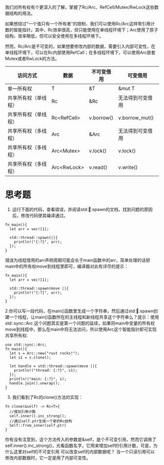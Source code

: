 我们对所有权有个更深入的了解，掌握了Rc/Arc、RefCell/Mutex/RwLock这些数据结构的用法。

如果想绕过“一个值只有一个所有者”的限制、我们可以使用Rc/Arc这样带引用计数的智能指针。其中，Rc效率很高，但只能使用在单线程环境下；Arc使用了原子结构，效率略低，但可以安全使用在多线程环境下。

然而，Rc/Arc是不可变的，如果想要修改内部的数据，需要引入内部可变性，在单线程环境下，可以在Rc内部使用RefCall；在多线程环境下，可以使用Arc嵌套Mutex或者RwLock的方法。



| 访问方式             | 数据           | 不可变借用 | 可变借用         |
| -------------------- | -------------- | ---------- | ---------------- |
| 单一所有权           | T              | &T         | &mut T           |
| 共享所有权（单线程） | Rc<T>          | &Rc<T>     | 无法得到可变借用 |
| 共享所有权（单线程） | Rc<RefCell<T>> | v.borrow() | v.borrow_mut()   |
| 共享所有权（多线程） | Arc<T>         | &Arc<T>    | 无法得到可变借用 |
| 共享所有权（多线程） | Arc<Mutex<T>>  | v.lock()   | v.lock()         |
| 共享所有权（多线程） | Arc<RwLock<T>> | v.read()   | v.write()        |


  # 思考题
  1. 运行下面的代码，查看错误，并阅读std::thread::spawn的文档，找到问题的原因后，修改代码使其编译通过。
```
fn main(){
  let arr = vec![1];
  
  std::thread::spawn(||{
    println!("{:?}", arr);
  });
}
```
  
  错误为线程借用的arr声明周期可能会长于main函数中的arr，简单处理的话把main中的所有权move到线程里即可，编译器对此有详尽的提示：
```
fn main(){
  let arr = vec![1];
  
  std::thread::spawn(move ||{
    println!("{:?}", arr);
  });
}
```
  2.你可以写一段代码，在main()函数里生成一个字符串，然后通过std::thread::spawn创建一个线程，让main()函数所在的主线程和新线程共享这个字符串么？提示：使用std::sync::Arc
  这个问题其实是第一个问题的延续，如果将main中变量的所有权move到线程中，那么在main中将无法访问，所以使用Arc这个智能指针即可实现共享所有权:
```
use std::sync::Arc;
fn main(){
  let s = Arc::new("rust rocks!");
  let s1 = s.clone();
  
  let handle = std::thread::spawn(move ||{
    println!("thread: {:?}", s1);
  });
  println!("main: {:?}", s);
  handle.join().unwrap();
}
```
  3. 我们看到了Rc的clone()方法的实现：
```
fn clone(&self) -> Rc<T>{
  //增加引用计数
  self.inner().inc_strong();
  //通过self.ptr生成一个新的Rc结构
  Self::from_inner(self.ptr)
}
```
  你有没有注意到，这个方法传入的参数是&self，是个不可变引用，然而它调用了self.inner().inc_strong()，光看函数名字，它用来增加self的引用计数，可是，为什么这里对self的不可变引用
  可以改变self的内部数据呢？
  当一个只读引用可以修改内部数据时，它一定是用了内部可变性。
